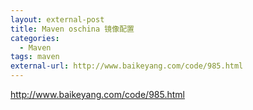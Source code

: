 ```yaml
---
layout: external-post
title: Maven oschina 镜像配置
categories:
  - Maven
tags: maven
external-url: http://www.baikeyang.com/code/985.html
---
```


http://www.baikeyang.com/code/985.html